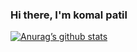 ### Hi there, I'm komal patil

<!--
**komalpatil1713/komalpatil1713** is a ✨ _special_ ✨ repository because its `README.md` (this file) appears on your GitHub profile.

Here are some ideas to get you started:

- I’m currently working on my website
- I’m currently learning java
- I’m looking to collaborate on ...
- I’m looking for help with ...
- Ask me about ...
- How to reach me: ...
- Pronouns: ...
- Fun fact: ...
-->
[![Anurag’s github stats](https://github-readme-stats.vercel.app/api?username=komalpatil1713)](https://github.com/komalpatil1713)
